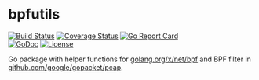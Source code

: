 # bpfutils

[![Build Status](https://travis-ci.org/breml/bpfutils.svg)](https://travis-ci.org/breml/bpfutils) [![Coverage Status](https://coveralls.io/repos/breml/bpfutils/badge.svg?branch=master&service=github)](https://coveralls.io/github/breml/bpfutils?branch=master) [![Go Report Card](http://goreportcard.com/badge/breml/bpfutils)](https://goreportcard.com/report/github.com/breml/bpfutils)  
[![GoDoc](https://img.shields.io/badge/docs-godoc-blue.svg)](https://godoc.org/github.com/breml/bpfutils) [![License](https://img.shields.io/badge/license-Apache_2.0-blue.svg)](LICENSE)

Go package with helper functions for [golang.org/x/net/bpf](https://godoc.org/golang.org/x/net/bpf) and BPF filter in [github.com/google/gopacket/pcap](https://godoc.org/github.com/google/gopacket).
